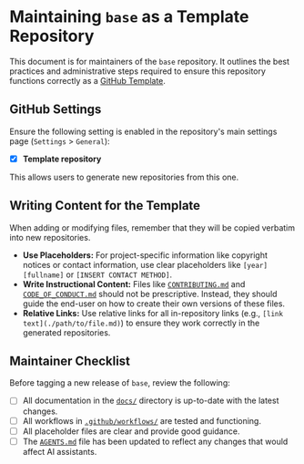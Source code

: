 # Maintaining `base` as a Template Repository

This document is for maintainers of the `base` repository.
It outlines the best practices and administrative steps required to ensure this
repository functions correctly as a
[GitHub Template](https://docs.github.com/en/repositories/creating-a-repository-on-github/creating-a-repository-from-a-template).

## GitHub Settings

Ensure the following setting is enabled in the repository's main settings page
(`Settings` > `General`):

- [x] **Template repository**

This allows users to generate new repositories from this one.

## Writing Content for the Template

When adding or modifying files, remember that they will be copied verbatim into
new repositories.

- **Use Placeholders:** For project-specific information like copyright notices
  or contact information, use clear placeholders like `[year] [fullname]` or
  `[INSERT CONTACT METHOD]`.
- **Write Instructional Content:** Files like
  [`CONTRIBUTING.md`](../CONTRIBUTING.md) and
  [`CODE_OF_CONDUCT.md`](../CODE_OF_CONDUCT.md) should not be prescriptive.
  Instead, they should guide the end-user on how to create their own versions
  of these files.
- **Relative Links:** Use relative links for all in-repository links (e.g.,
  `[link text](./path/to/file.md)`) to ensure they work correctly in the
  generated repositories.

## Maintainer Checklist

Before tagging a new release of `base`, review the following:

- [ ] All documentation in the [`docs/`](./) directory is up-to-date with the
      latest changes.
- [ ] All workflows in [`.github/workflows/`](../.github/workflows/) are
      tested and functioning.
- [ ] All placeholder files are clear and provide good guidance.
- [ ] The [`AGENTS.md`](../AGENTS.md) file has been updated to reflect any
      changes that would affect AI assistants.
